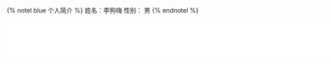 {% notel blue 个人简介 %}
姓名：李狗嗨
性别： 男
{% endnotel %}

<iframe frameborder="no" border="0" marginwidth="0" marginheight="0" width=940 height=86 src="//music.163.com/outchain/player?type=2&id=2032957215&auto=1&height=66"></iframe>